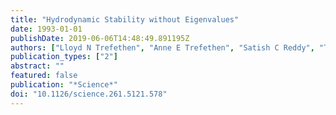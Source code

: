```yaml
---
title: "Hydrodynamic Stability without Eigenvalues"
date: 1993-01-01
publishDate: 2019-06-06T14:48:49.891195Z
authors: ["Lloyd N Trefethen", "Anne E Trefethen", "Satish C Reddy", "Tobin A Driscoll"]
publication_types: ["2"]
abstract: ""
featured: false
publication: "*Science*"
doi: "10.1126/science.261.5121.578"
---
```


